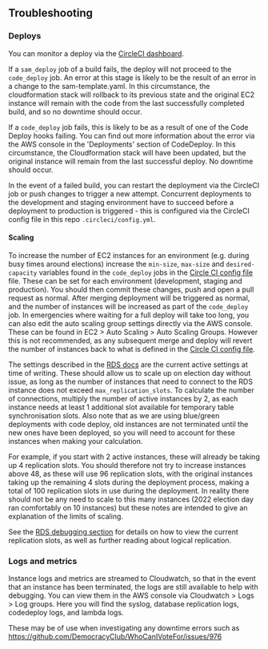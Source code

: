 ## Troubleshooting

### Deploys

You can monitor a deploy via the [CircleCI dashboard](https://app.circleci.com/pipelines/github/DemocracyClub/WhoCanIVoteFor). 

If a `sam_deploy` job of a build fails, the deploy will not proceed to the `code_deploy` job. An error at this stage is likely to be the result of an error in a change to the sam-template.yaml. In this circumstance, the cloudformation stack will rollback to its previous state and the original EC2 instance will remain with the code from the last successfully completed build, and so no downtime should occur.

If a `code_deploy` job fails, this is likely to be as a result of one of the Code Deploy hooks failing. You can find out more information about the error via the AWS console in the 'Deployments' section of CodeDeploy. In this circumstance, the Cloudformation stack will have been updated, but the original instance will remain from the last successful deploy. No downtime should occur.

In the event of a failed build, you can restart the deployment via the CircleCI job or push changes to trigger a new attempt. Concurrent deployments to the development and staging environment have to succeed before a deployment to production is triggered - this is configured via the CircleCI config file in this repo `.circleci/config.yml`.

#### Scaling

To increase the number of EC2 instances for an environment (e.g. during busy times around elections) increase the `min-size`, `max-size` and `desired-capacity` variables found in the `code_deploy` jobs in the [Circle CI config file](/.circleci/config.yml) file. These can be set for each environment (development, staging and production). You should then commit these changes, push and open a pull request as normal. After merging deployment will be triggered as normal, and the number of instances will be increased as part of the `code_deploy` job. In emergencies where waiting for a full deploy will take too long, you can also edit the auto scaling group settings directly via the AWS console. These can be found in EC2 > Auto Scaling > Auto Scaling Groups. However this is not recommended, as any subsequent merge and deploy will revert the number of instances back to what is defined in the [Circle CI config file](/.circleci/config.yml).

The settings described in the [RDS docs](/docs/s3.md) are the current active settings at time of writing. These should allow us to scale up on election day without issue, as long as the number of instances that need to connect to the RDS instance does not exceed `max_replication_slots`. To calculate the number of connections, multiply the number of active instances by 2, as each instance needs at least 1 additional slot available for temporary table synchronisation slots. Also note that as we are using blue/green deployments with code deploy, old instances are not terminated until the new ones have been deployed, so you will need to account for these instances when making your calculation.

For example, if you start with 2 active instances, these will already be taking up 4 replication slots. You should therefore not try to increase instances above 48, as these will use 96 replication slots, with the original instances taking up the remaining 4 slots during the deployment process, making a total of 100 replication slots in use during the deployment. In reality there should not be any need to scale to this many instances (2022 election day ran comfortably on 10 instances) but these notes are intended to give an explanation of the limits of scaling.

See the [RDS debugging section](/docs/rds.md#debugging) for details on how to view the current replication slots, as well as further reading about logical replication.

### Logs and metrics

Instance logs and metrics are streamed to Cloudwatch, so that in the event that an instance has been terminated, the logs are still available to help with debugging. You can view them in the AWS console via Cloudwatch > Logs > Log groups. Here you will find the syslog, database replication logs, codedeploy logs, and lambda logs.

These may be of use when investigating any downtime errors such as https://github.com/DemocracyClub/WhoCanIVoteFor/issues/976